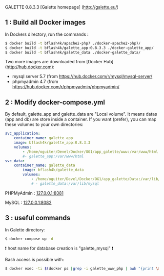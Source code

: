 GALETTE 0.8.3.3
[Galette homepage] (http://galette.eu/)


1 : Build all Docker images
-----------------------------

In Dockers directory, run the commands : 
```bash
$ docker build -t bflash4k/apache2-php7 ./docker-apache2-php7/
$ docker build -t bflash4k/galette_app:0.8.3.3 ./docker-galette_app/
$ docker build -t bflash4k/galette_data ./docker-galette_data/
```
Two more images are downloaded from [Docker Hub] (http://hub.docker.com):

- mysql server 5.7 (from  https://hub.docker.com/r/mysql/mysql-server/
- phpmyadmin 4.7 (from  https://hub.docker.com/r/phpmyadmin/phpmyadmin/


2 : Modify docker-compose.yml
-----------------------------
By default, galette_app and galette_data are "Local volume". It means datas (app and db) are store inside a container. If you want (prefer), you can map these volumes to your own directories:

```yaml
svc_application:
    container_name: galette_app
    image: bflash4k/galette_app:0.8.3.3
    volumes:
        - /home/oguiter/Devel/Docker/OG1/app_galette/www:/var/www/html
        #- galette_app:/var/www/html
svc_data:
    container_name: galette_data
        image: bflash4k/galette_data
        volumes:
            - /home/oguiter/Devel/Docker/OG1/app_galette/Data:/var/lib/mysql
            # - galette_data:/var/lib/mysql
```

PHPMyAdmin : [127.0.0.1:8081](http://127.0.0.1:8081)

MySQL : [127.0.0.1:8082](http://127.0.0.1:8082)

3 : useful commands 
-----------------------------
In Galette directory:
```bash
$ docker-compose up -d
```
:exclamation: host name for database creation is "galette_mysql" :exclamation:

Bash access is possible with:
```bash
$ docker exec -ti $(docker ps |grep -i galette_www_php | awk "{print \$1}") /bin/bash
```



